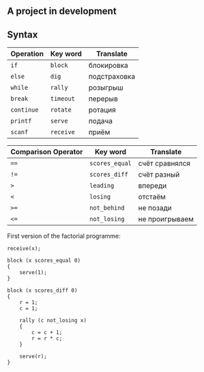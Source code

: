 ## A project in development

## Syntax

| Operation                | Key word       | Translate                     |
|--------------------------|----------------|-------------------------------|
|                   `if`   | `block`        | блокировка                    |
|              `else`      | `dig`          | подстраховка                  |
|      `while`             | `rally`        | розыгрыш                      |
|                `break`   | `timeout`      | перерыв                       |
|            `continue`    | `rotate`       | ротация                       |
|       `printf`           | `serve`        | подача                        |
|      `scanf`             | `receive`      | приём                         |

| Comparison Operator      | Key word       | Translate                     |
|--------------------------|----------------|-------------------------------|
| `==`                     | `scores_equal` | счёт сравнялся                |
| `!=`                     | `scores_diff`  | счёт разный                   |
| `>`                      | `leading`      | впереди                       |
| `<`                      | `losing`       | отстаём                       |
| `>=`                     | `not_behind`   | не позади                     |
| `<=`                     | `not_losing`   | не проигрываем                |


First version of the factorial programme:
```
receive(x);

block (x scores_equal 0)
{
    serve(1);
}

block (x scores_diff 0)
{
    r = 1;
    c = 1;

    rally (c not_losing x)
    {
        c = c + 1;
        r = r * c;
    }

    serve(r);
}

```
